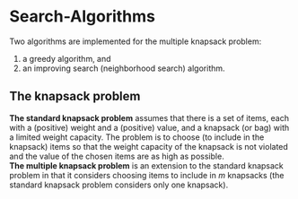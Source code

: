 # Search-Algorithms


Two algorithms are implemented for the multiple knapsack problem:
1. a greedy algorithm, and
2. an improving search (neighborhood search) algorithm.

## The knapsack problem
**The standard knapsack problem** assumes that there is a set of items, each with a (positive) weight and a (positive) value, and a knapsack (or bag) with a
limited weight capacity. The problem is to choose (to include in the knapsack)
items so that the weight capacity of the knapsack is not violated and the value
of the chosen items are as high as possible.\
**The multiple knapsack problem** is an extension to the standard knapsack problem in that it considers choosing items to include in *m* knapsacks (the standard
knapsack problem considers only one knapsack).
